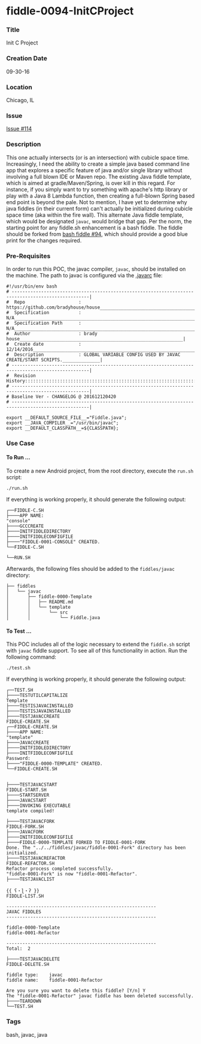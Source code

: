 fiddle-0094-InitCProject
======

### Title

Init C Project


### Creation Date

09-30-16


### Location

Chicago, IL


### Issue

[Issue #114](https://github.com/bradyhouse/house/issues/114)


### Description

This one actually intersects (or is an intersection) with cubicle space time.  Increasingly, I need the ability to create a simple java based command line app that explores a specific feature of java and/or single library without involving a full blown IDE or Maven repo.  The existing Java fiddle template, which is aimed at gradle/Maven/Spring, is over kill in this regard.  For instance, if you simply want to try something with apache's http library  or play with a Java 8 Lambda function, then creating a full-blown Spring based end point is beyond the pale. Not to mention, I have yet to determine why java fiddles (in their current form) can't actually be initialized during cubicle space time (aka within the fire wall). This alternate Java fiddle template, which would be designated `javac`, would bridge that gap.  Per the norm, the starting point for any fiddle.sh enhancement is a bash fiddle.  The fiddle should be forked from [bash fiddle #94](https://github.com/bradyhouse/house/tree/master/fiddles/bash/fiddle-0094-InitCProject), which should provide a good blue print for the changes required.


### Pre-Requisites

In order to run this POC, the javac compiler, `javac`, should be installed on the machine.  The path to javac is configured
via the [.javarc](scripts/bin/javac/.javacrc) file:

    #!/usr/bin/env bash
    # ---------------------------------------------------------------------------------------------------|
    #  Repo                    : https://github.com/bradyhouse/house_____________________________________|
    #  Specification           : N/A_____________________________________________________________________|
    #  Specification Path      : N/A_____________________________________________________________________|
    #  Author                  : brady house_____________________________________________________________|
    #  Create date             : 12/14/2016______________________________________________________________|
    #  Description             : GLOBAL VARIABLE CONFIG USED BY JAVAC CREATE/START SCRIPTS.______________|
    # ---------------------------------------------------------------------------------------------------|
    #  Revision History::::::::::::::::::::::::::::::::::::::::::::::::::::::::::::::::::::::::::::::::::|
    # ---------------------------------------------------------------------------------------------------|
    # Baseline Ver - CHANGELOG @ 201612120420
    # ---------------------------------------------------------------------------------------------------|
    
    export __DEFAULT_SOURCE_FILE__="Fiddle.java";
    export __JAVA_COMPILER__="/usr/bin/javac";
    export __DEFAULT_CLASSPATH__=${CLASSPATH};
    

### Use Case

#### To Run ...

To create a new Android project, from the root directory, execute the `run.sh` script:

    ./run.sh

If everything is working properly, it should generate the following output:

    ┌──FIDDLE-C.SH
    ├────APP NAME:
    "console"
    ├────GCCCREATE
    ├────INITFIDDLEDIRECTORY
    ├────INITFIDDLECONFIGFILE
    ├────"FIDDLE-0001-CONSOLE" CREATED.
    └──FIDDLE-C.SH
    
    └──RUN.SH

Afterwards, the following files should be added to the `fiddles/javac` directory:

    ├── fiddles
    │   └── javac
    │       ├── fiddle-0000-Template
    │       │   ├── README.md
    │       │   └── template
    │       │       └── src
    │       │           └── Fiddle.java

    
#### To Test ...

This POC includes all of the logic necessary to extend the `fiddle.sh` script with `javac` fiddle support.  To see all of this
functionality in action.  Run the following command:

    ./test.sh
    
If everything is working properly, it should generate the following output:

    ┌──TEST.SH
    ├────TESTUTILCAPITALIZE
    Template
    ├────TESTISJAVACINSTALLED
    ├────TESTISJAVAINSTALLED
    ├────TESTJAVACCREATE
    FIDDLE-CREATE.SH
    ┌──FIDDLE-CREATE.SH
    ├────APP NAME:
    "template"
    ├────JAVACCREATE
    ├────INITFIDDLEDIRECTORY
    ├────INITFIDDLECONFIGFILE
    Password:
    ├────"FIDDLE-0000-TEMPLATE" CREATED.
    └──FIDDLE-CREATE.SH
    
    
    ├────TESTJAVACSTART
    FIDDLE-START.SH
    ├────STARTSERVER
    ├────JAVACSTART
    ├────INVOKING EXECUTABLE
    template compiled!
    
    ├────TESTJAVACFORK
    FIDDLE-FORK.SH
    ├────JAVACFORK
    ├────INITFIDDLECONFIGFILE
    ├────FIDDLE-0000-TEMPLATE FORKED TO FIDDLE-0001-FORK
    Done. The "../../fiddles/javac/fiddle-0001-Fork" directory has been initialized.
    ├────TESTJAVACREFACTOR
    FIDDLE-REFACTOR.SH
    Refactor process completed successfully.
    "fiddle-0001-Fork" is now "fiddle-0001-Refactor".
    ├────TESTJAVACLIST
    
    {{ ʕ・ɭ・ʔ }}
    FIDDLE-LIST.SH
    
    --------------------------------------------------------
    JAVAC FIDDLES
    --------------------------------------------------------
    
    fiddle-0000-Template
    fiddle-0001-Refactor
    
    --------------------------------------------------------
    Total:  2
    
    ├────TESTJAVACDELETE
    FIDDLE-DELETE.SH
    
    fiddle type:	javac
    fiddle name:	fiddle-0001-Refactor
    
    Are you sure you want to delete this fiddle? [Y/n] Y
    The "fiddle-0001-Refactor" javac fiddle has been deleted successfully.
    ├────TEARDOWN
    └──TEST.SH


### Tags

bash, javac, java
